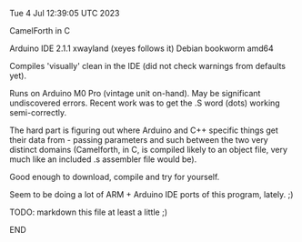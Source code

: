 Tue  4 Jul 12:39:05 UTC 2023

CamelForth in C

Arduino IDE 2.1.1    xwayland (xeyes follows it)    Debian bookworm amd64

Compiles 'visually' clean in the IDE (did not check warnings from defaults yet).

Runs on Arduino M0 Pro (vintage unit on-hand).  May be significant
undiscovered errors.  Recent work was to get the .S word (dots)
working semi-correctly.

The hard part is figuring out where Arduino and C++ specific things
get their data from - passing parameters and such between the two
very distinct domains (Camelforth, in C, is compiled likely to an
object file, very much like an included .s assembler file would be).

Good enough to download, compile and try for yourself.

Seem to be doing a lot of ARM + Arduino IDE ports of this program,
lately. ;)

TODO: markdown this file at least a little ;)

END
